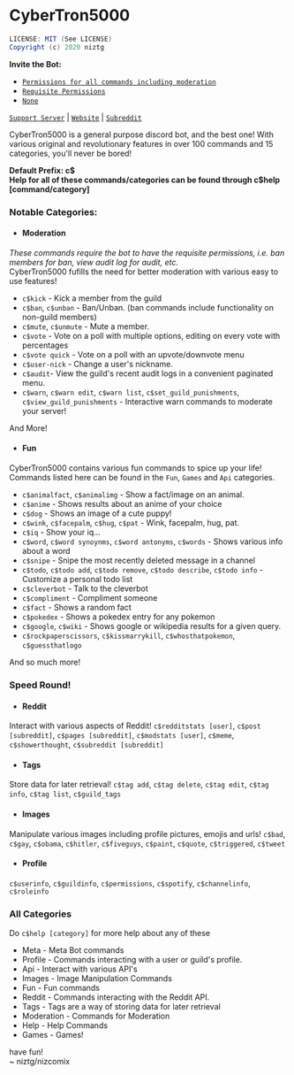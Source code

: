 # CyberTron5000
```java
LICENSE: MIT (See LICENSE)
Copyright (c) 2020 niztg
```
**Invite the Bot:**
- [`Permissions for all commands including moderation`](https://discord.com/oauth2/authorize?client_id=697678160577429584&scope=bot&permissions=2080899263)
- [`Requisite Permissions`](https://discord.com/oauth2/authorize?client_id=697678160577429584&scope=bot&permissions=523328)
- [`None`](https://discord.com/oauth2/authorize?client_id=697678160577429584&scope=bot&permissions=0)<br>

[`Support Server`](https://discord.com/invite/2fxKxJH) | [`Website`](https://cybertron-5k.netlify.app) | [`Subreddit`](https://reddit.com/r/CyberTron5000)
<p>CyberTron5000 is a general purpose discord bot, and the best one! With various original and revolutionary features in over 100 commands and 15 categories, you'll never be bored!</p>
<strong>Default Prefix: c$</strong><br>
<strong>Help for all of these commands/categories can be found through c$help [command/category] </strong>
 
 ### Notable Categories:
- <h4>Moderation</h4>
*These commands require the bot to have the requisite permissions, i.e. ban members for ban, view audit log for audit, etc.*<br>
CyberTron5000 fufills the need for better moderation with various easy to use features!<br>
- `c$kick` - Kick a member from the guild
- `c$ban`, `c$unban` - Ban/Unban. (ban commands include functionality on non-guild members)
- `c$mute`, `c$unmute` - Mute a member.
- `c$vote` - Vote on a poll with multiple options, editing on every vote with percentages
- `c$vote quick` - Vote on a poll with an upvote/downvote menu
- `c$user-nick` - Change a user's nickname.
- `c$audit`- View the guild's recent audit logs in a convenient paginated menu.
- `c$warn`, `c$warn edit`, `c$warn list`, `c$set_guild_punishments`, `c$view_guild_punishments` - Interactive warn commands to moderate your server!

And More!

- <h4>Fun</h4>
CyberTron5000 contains various fun commands to spice up your life!<br>
Commands listed here can be found in the `Fun`, `Games` and `Api` categories.
- `c$animalfact`, `c$animalimg` - Show a fact/image on an animal.
- `c$anime` - Shows results about an anime of your choice
- `c$dog` - Shows an image of a cute puppy!
- `c$wink`, `c$facepalm`, `c$hug`, `c$pat` - Wink, facepalm, hug, pat.
- `c$iq` - Show your iq...
- `c$word`, `c$word synoynms`, `c$word antonyms`, `c$words` - Shows various info about a word
- `c$snipe` - Snipe the most recently deleted message in a channel
- `c$todo`, `c$todo add`, `c$todo remove`, `c$todo describe`, `c$todo info` - Customize a personal todo list
- `c$cleverbot` - Talk to the cleverbot
- `c$compliment` - Compliment someone
- `c$fact` - Shows a random fact
- `c$pokedex` - Shows a pokedex entry for any pokemon
- `c$google`, `c$wiki` - Shows google or wikipedia results for a given query.
- `c$rockpaperscissors`, `c$kissmarrykill`, `c$whosthatpokemon`, `c$guessthatlogo`

And so much more!

### Speed Round!

- <h4>Reddit</h4>
Interact with various aspects of Reddit!
`c$redditstats [user]`, `c$post [subreddit]`, `c$pages [subreddit]`, `c$modstats [user]`, `c$meme`, `c$showerthought`, `c$subreddit [subreddit]`
- <h4>Tags</h4>
Store data for later retrieval!
`c$tag add`, `c$tag delete`, `c$tag edit`, `c$tag info`, `c$tag list`, `c$guild_tags`
- <h4>Images</h4>
Manipulate various images including profile pictures, emojis and urls!
`c$bad`, `c$gay`, `c$obama`, `c$hitler`, `c$fiveguys`, `c$paint`, `c$quote`, `c$triggered`, `c$tweet`
- <h4>Profile</h4>
`c$userinfo`, `c$guildinfo`, `c$permissions`, `c$spotify`, `c$channelinfo`, `c$roleinfo`


### All Categories
Do `c$help [category]` for more help about any of these<br>
- Meta - Meta Bot commands
- Profile - Commands interacting with a user or guild's profile.
- Api - Interact with various API's 
- Images - Image Manipulation Commands
- Fun - Fun commands
- Reddit - Commands interacting with the Reddit API.
- Tags - Tags are a way of storing data for later retrieval 
- Moderation - Commands for Moderation 
- Help - Help Commands 
- Games - Games! 

have fun!<br>
~ niztg/nizcomix
